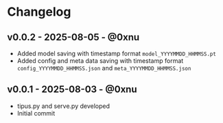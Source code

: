 # Changelog

## v0.0.2 - 2025-08-05 - @0xnu
- Added model saving with timestamp format `model_YYYYMMDD_HHMMSS.pt`
- Added config and meta data saving with timestamp format `config_YYYYMMDD_HHMMSS.json` and `meta_YYYYMMDD_HHMMSS.json`

## v0.0.1 - 2025-08-03 - @0xnu
* tipus.py and serve.py developed
* Initial commit